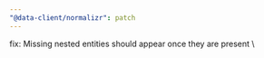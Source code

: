 ```yaml
---
"@data-client/normalizr": patch
---
```


fix: Missing nested entities should appear once they are present \

